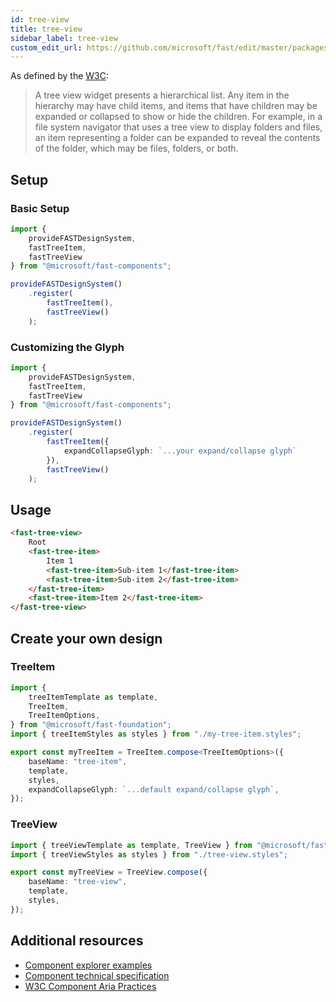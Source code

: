 ```yaml
---
id: tree-view
title: tree-view
sidebar_label: tree-view
custom_edit_url: https://github.com/microsoft/fast/edit/master/packages/web-components/fast-foundation/src/tree-view/README.md
---
```


As defined by the [W3C](https://w3c.github.io/aria/#tree):

> A tree view widget presents a hierarchical list. Any item in the hierarchy may have child items, and items that have children may be expanded or collapsed to show or hide the children. For example, in a file system navigator that uses a tree view to display folders and files, an item representing a folder can be expanded to reveal the contents of the folder, which may be files, folders, or both.

## Setup

### Basic Setup

```ts
import {
    provideFASTDesignSystem,
    fastTreeItem,
    fastTreeView
} from "@microsoft/fast-components";

provideFASTDesignSystem()
    .register(
        fastTreeItem(),
        fastTreeView()
    );
```

### Customizing the Glyph

```ts
import {
    provideFASTDesignSystem,
    fastTreeItem,
    fastTreeView
} from "@microsoft/fast-components";

provideFASTDesignSystem()
    .register(
        fastTreeItem({
            expandCollapseGlyph: `...your expand/collapse glyph`
        }),
        fastTreeView()
    );
```

## Usage

```html live
<fast-tree-view>
    Root
    <fast-tree-item>
        Item 1
        <fast-tree-item>Sub-item 1</fast-tree-item>
        <fast-tree-item>Sub-item 2</fast-tree-item>
    </fast-tree-item>
    <fast-tree-item>Item 2</fast-tree-item>
</fast-tree-view>
```

## Create your own design

### TreeItem

```ts
import {
    treeItemTemplate as template,
    TreeItem,
    TreeItemOptions,
} from "@microsoft/fast-foundation";
import { treeItemStyles as styles } from "./my-tree-item.styles";

export const myTreeItem = TreeItem.compose<TreeItemOptions>({
    baseName: "tree-item",
    template,
    styles,
    expandCollapseGlyph: `...default expand/collapse glyph`,
});
```

### TreeView

```ts
import { treeViewTemplate as template, TreeView } from "@microsoft/fast-foundation";
import { treeViewStyles as styles } from "./tree-view.styles";

export const myTreeView = TreeView.compose({
    baseName: "tree-view",
    template,
    styles,
});
```

## Additional resources

* [Component explorer examples](https://explore.fast.design/components/fast-tree-view)
* [Component technical specification](https://github.com/microsoft/fast/blob/master/packages/web-components/fast-foundation/src/tree-view/tree-view.spec.md)
* [W3C Component Aria Practices](https://www.w3.org/TR/wai-aria/#tree)